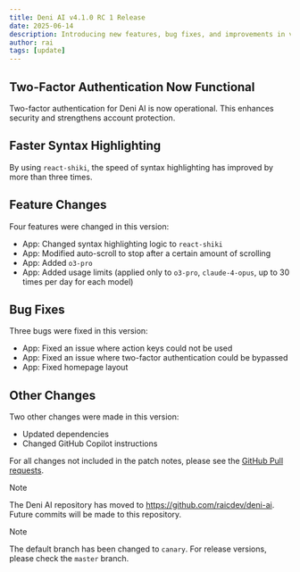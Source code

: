 ```yaml
---
title: Deni AI v4.1.0 RC 1 Release
date: 2025-06-14
description: Introducing new features, bug fixes, and improvements in version 4.1.0 RC 1.
author: rai
tags: [update]
---
```


## Two-Factor Authentication Now Functional

Two-factor authentication for Deni AI is now operational. This enhances security and strengthens account protection.

## Faster Syntax Highlighting

By using `react-shiki`, the speed of syntax highlighting has improved by more than three times.

## Feature Changes

Four features were changed in this version:

- App: Changed syntax highlighting logic to `react-shiki`
- App: Modified auto-scroll to stop after a certain amount of scrolling
- App: Added `o3-pro`
- App: Added usage limits (applied only to `o3-pro`, `claude-4-opus`, up to 30 times per day for each model)

## Bug Fixes

Three bugs were fixed in this version:

- App: Fixed an issue where action keys could not be used
- App: Fixed an issue where two-factor authentication could be bypassed
- App: Fixed homepage layout

## Other Changes

Two other changes were made in this version:

- Updated dependencies
- Changed GitHub Copilot instructions

For all changes not included in the patch notes, please see the [GitHub Pull requests](https://github.com/raicdev/deni-ai/pull/54).

> [!NOTE]
> The Deni AI repository has moved to https://github.com/raicdev/deni-ai. Future commits will be made to this repository.

> [!NOTE]
> The default branch has been changed to `canary`. For release versions, please check the `master` branch.

